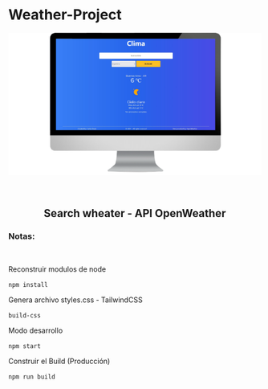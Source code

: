 # Weather-Project

<p align="center"><img src="preview.png"/></p>

<br>

<h2 align='center'> Search wheater - API OpenWeather</h2>

### Notas:

<br>

Reconstruir modulos de node
```
npm install
```

Genera archivo styles.css - TailwindCSS
```
build-css
```
Modo desarrollo
```
npm start
```
Construir el Build (Producción)
```
npm run build
```